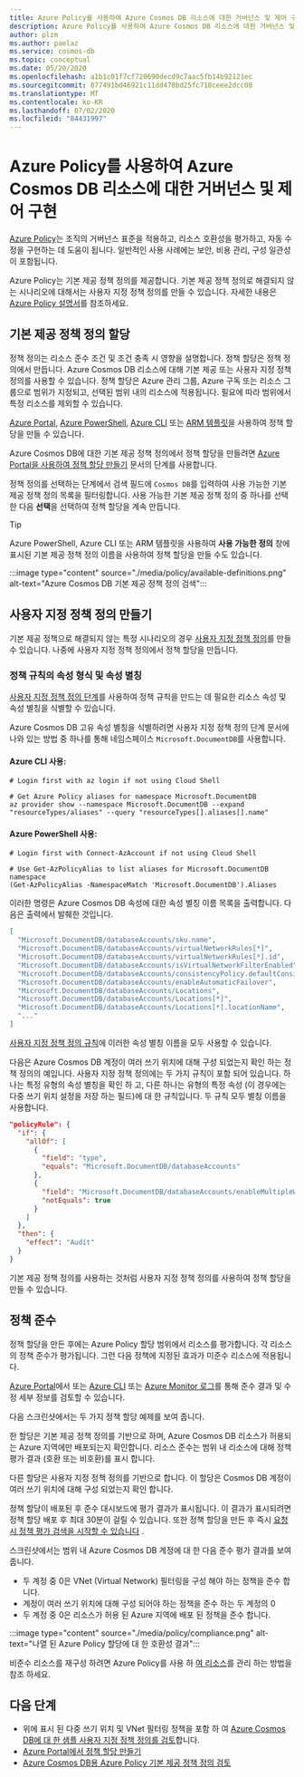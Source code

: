 ```yaml
---
title: Azure Policy를 사용하여 Azure Cosmos DB 리소스에 대한 거버넌스 및 제어 구현
description: Azure Policy를 사용하여 Azure Cosmos DB 리소스에 대한 거버넌스 및 제어를 구현하는 방법을 알아봅니다.
author: plzm
ms.author: paelaz
ms.service: cosmos-db
ms.topic: conceptual
ms.date: 05/20/2020
ms.openlocfilehash: a1b1c01f7cf720690decd9c7aac5fb14b92121ec
ms.sourcegitcommit: 877491bd46921c11dd478bd25fc718ceee2dcc08
ms.translationtype: MT
ms.contentlocale: ko-KR
ms.lasthandoff: 07/02/2020
ms.locfileid: "84431997"
---
```

# <a name="use-azure-policy-to-implement-governance-and-controls-for-azure-cosmos-db-resources"></a>Azure Policy를 사용하여 Azure Cosmos DB 리소스에 대한 거버넌스 및 제어 구현

[Azure Policy](../governance/policy/overview.md)는 조직의 거버넌스 표준을 적용하고, 리소스 호환성을 평가하고, 자동 수정을 구현하는 데 도움이 됩니다. 일반적인 사용 사례에는 보안, 비용 관리, 구성 일관성이 포함됩니다.

Azure Policy는 기본 제공 정책 정의를 제공합니다. 기본 제공 정책 정의로 해결되지 않는 시나리오에 대해서는 사용자 지정 정책 정의를 만들 수 있습니다. 자세한 내용은 [Azure Policy 설명서](../governance/policy/overview.md)를 참조하세요.

## <a name="assign-a-built-in-policy-definition"></a>기본 제공 정책 정의 할당

정책 정의는 리소스 준수 조건 및 조건 충족 시 영향을 설명합니다. 정책 할당은 정책 정의에서 만듭니다. Azure Cosmos DB 리소스에 대해 기본 제공 또는 사용자 지정 정책 정의를 사용할 수 있습니다. 정책 할당은 Azure 관리 그룹, Azure 구독 또는 리소스 그룹으로 범위가 지정되고, 선택된 범위 내의 리소스에 적용됩니다. 필요에 따라 범위에서 특정 리소스를 제외할 수 있습니다.

[Azure Portal](../governance/policy/assign-policy-portal.md), [Azure PowerShell](../governance/policy/assign-policy-powershell.md), [Azure CLI](../governance/policy/assign-policy-azurecli.md) 또는 [ARM 템플릿](../governance/policy/assign-policy-template.md)을 사용하여 정책 할당을 만들 수 있습니다.

Azure Cosmos DB에 대한 기본 제공 정책 정의에서 정책 할당을 만들려면 [Azure Portal을 사용하여 정책 할당 만들기](../governance/policy/assign-policy-portal.md) 문서의 단계를 사용합니다.

정책 정의를 선택하는 단계에서 검색 필드에 `Cosmos DB`를 입력하여 사용 가능한 기본 제공 정책 정의 목록을 필터링합니다. 사용 가능한 기본 제공 정책 정의 중 하나를 선택한 다음 **선택**을 선택하여 정책 할당을 계속 만듭니다.

> [!TIP]
> Azure PowerShell, Azure CLI 또는 ARM 템플릿을 사용하여 **사용 가능한 정의** 창에 표시된 기본 제공 정책 정의 이름을 사용하여 정책 할당을 만들 수도 있습니다.

:::image type="content" source="./media/policy/available-definitions.png" alt-text="Azure Cosmos DB 기본 제공 정책 정의 검색":::

## <a name="create-a-custom-policy-definition"></a>사용자 지정 정책 정의 만들기

기본 제공 정책으로 해결되지 않는 특정 시나리오의 경우 [사용자 지정 정책 정의](../governance/policy/tutorials/create-custom-policy-definition.md)를 만들 수 있습니다. 나중에 사용자 지정 정책 정의에서 정책 할당을 만듭니다.

### <a name="property-types-and-property-aliases-in-policy-rules"></a>정책 규칙의 속성 형식 및 속성 별칭

[사용자 지정 정책 정의 단계](../governance/policy/tutorials/create-custom-policy-definition.md)를 사용하여 정책 규칙을 만드는 데 필요한 리소스 속성 및 속성 별칭을 식별할 수 있습니다.

Azure Cosmos DB 고유 속성 별칭을 식별하려면 사용자 지정 정책 정의 단계 문서에 나와 있는 방법 중 하나를 통해 네임스페이스 `Microsoft.DocumentDB`를 사용합니다.

#### <a name="use-the-azure-cli"></a>Azure CLI 사용:
```azurecli-interactive
# Login first with az login if not using Cloud Shell

# Get Azure Policy aliases for namespace Microsoft.DocumentDB
az provider show --namespace Microsoft.DocumentDB --expand "resourceTypes/aliases" --query "resourceTypes[].aliases[].name"
```

#### <a name="use-azure-powershell"></a>Azure PowerShell 사용:
```azurepowershell-interactive
# Login first with Connect-AzAccount if not using Cloud Shell

# Use Get-AzPolicyAlias to list aliases for Microsoft.DocumentDB namespace
(Get-AzPolicyAlias -NamespaceMatch 'Microsoft.DocumentDB').Aliases
```

이러한 명령은 Azure Cosmos DB 속성에 대한 속성 별칭 이름 목록을 출력합니다. 다음은 출력에서 발췌한 것입니다.

```json
[
  "Microsoft.DocumentDB/databaseAccounts/sku.name",
  "Microsoft.DocumentDB/databaseAccounts/virtualNetworkRules[*]",
  "Microsoft.DocumentDB/databaseAccounts/virtualNetworkRules[*].id",
  "Microsoft.DocumentDB/databaseAccounts/isVirtualNetworkFilterEnabled",
  "Microsoft.DocumentDB/databaseAccounts/consistencyPolicy.defaultConsistencyLevel",
  "Microsoft.DocumentDB/databaseAccounts/enableAutomaticFailover",
  "Microsoft.DocumentDB/databaseAccounts/Locations",
  "Microsoft.DocumentDB/databaseAccounts/Locations[*]",
  "Microsoft.DocumentDB/databaseAccounts/Locations[*].locationName",
  "..."
]
```

[사용자 지정 정책 정의 규칙](../governance/policy/tutorials/create-custom-policy-definition.md#policy-rule)에 이러한 속성 별칭 이름을 모두 사용할 수 있습니다.

다음은 Azure Cosmos DB 계정이 여러 쓰기 위치에 대해 구성 되었는지 확인 하는 정책 정의의 예입니다. 사용자 지정 정책 정의에는 두 가지 규칙이 포함 되어 있습니다. 하나는 특정 유형의 속성 별칭을 확인 하 고, 다른 하나는 유형의 특정 속성 (이 경우에는 다중 쓰기 위치 설정을 저장 하는 필드)에 대 한 규칙입니다. 두 규칙 모두 별칭 이름을 사용합니다.

```json
"policyRule": {
  "if": {
    "allOf": [
      {
        "field": "type",
        "equals": "Microsoft.DocumentDB/databaseAccounts"
      },
      {
        "field": "Microsoft.DocumentDB/databaseAccounts/enableMultipleWriteLocations",
        "notEquals": true
      }
    ]
  },
  "then": {
    "effect": "Audit"
  }
}
```

기본 제공 정책 정의를 사용하는 것처럼 사용자 지정 정책 정의를 사용하여 정책 할당을 만들 수 있습니다.

## <a name="policy-compliance"></a>정책 준수

정책 할당을 만든 후에는 Azure Policy 할당 범위에서 리소스를 평가합니다. 각 리소스의 정책 준수가 평가됩니다. 그런 다음 정책에 지정된 효과가 미준수 리소스에 적용됩니다.

[Azure Portal](../governance/policy/how-to/get-compliance-data.md#portal)에서 또는 [Azure CLI](../governance/policy/how-to/get-compliance-data.md#command-line) 또는 [Azure Monitor 로그](../governance/policy/how-to/get-compliance-data.md#azure-monitor-logs)를 통해 준수 결과 및 수정 세부 정보를 검토할 수 있습니다.

다음 스크린샷에서는 두 가지 정책 할당 예제를 보여 줍니다.

한 할당은 기본 제공 정책 정의를 기반으로 하며, Azure Cosmos DB 리소스가 허용되는 Azure 지역에만 배포되는지 확인합니다. 리소스 준수는 범위 내 리소스에 대해 정책 평가 결과 (호환 또는 비호환)를 표시 합니다.

다른 할당은 사용자 지정 정책 정의를 기반으로 합니다. 이 할당은 Cosmos DB 계정이 여러 쓰기 위치에 대해 구성 되었는지 확인 합니다.

정책 할당이 배포된 후 준수 대시보드에 평가 결과가 표시됩니다. 이 결과가 표시되려면 정책 할당 배포 후 최대 30분이 걸릴 수 있습니다. 또한 정책 할당을 만든 후 즉시 [요청 시 정책 평가 검색을 시작할 수 있습니다](../governance/policy/how-to/get-compliance-data.md#on-demand-evaluation-scan) .

스크린샷에서는 범위 내 Azure Cosmos DB 계정에 대 한 다음 준수 평가 결과를 보여 줍니다.

- 두 계정 중 0은 VNet (Virtual Network) 필터링을 구성 해야 하는 정책을 준수 합니다.
- 계정이 여러 쓰기 위치에 대해 구성 되어야 하는 정책을 준수 하는 두 계정의 0
- 두 계정 중 0은 리소스가 허용 된 Azure 지역에 배포 된 정책을 준수 합니다.

:::image type="content" source="./media/policy/compliance.png" alt-text="나열 된 Azure Policy 할당에 대 한 호환성 결과":::

비준수 리소스를 재구성 하려면 Azure Policy를 사용 하 [여 리소스](../governance/policy/how-to/remediate-resources.md)를 관리 하는 방법을 참조 하세요.

## <a name="next-steps"></a>다음 단계

- 위에 표시 된 다중 쓰기 위치 및 VNet 필터링 정책을 포함 하 여 [Azure Cosmos DB에 대 한 샘플 사용자 지정 정책 정의를 검토](https://github.com/Azure/azure-policy/tree/master/samples/CosmosDB)합니다.
- [Azure Portal에서 정책 할당 만들기](../governance/policy/assign-policy-portal.md)
- [Azure Cosmos DB용 Azure Policy 기본 제공 정책 정의 검토](./policy-samples.md)
